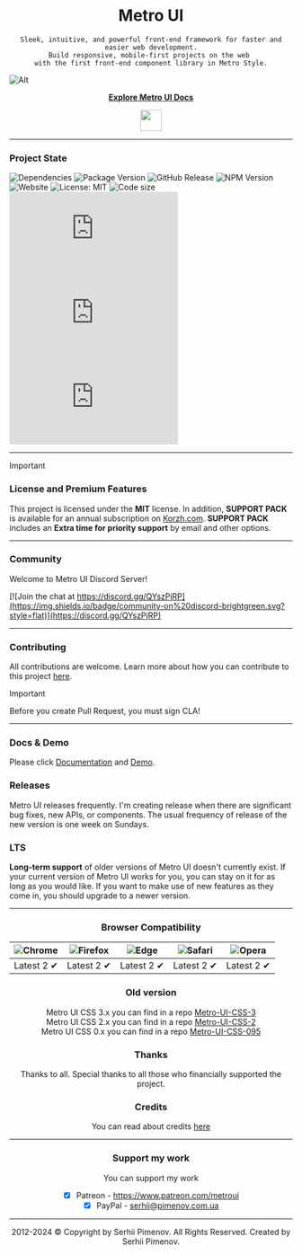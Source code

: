 <div align="center">
  <h1 align="center">Metro UI</h1>

    Sleek, intuitive, and powerful front-end framework for faster and easier web development.
    Build responsive, mobile-first projects on the web 
    with the first front-end component library in Metro Style.
</div>

![Alt](https://repobeats.axiom.co/api/embed/0bec17257148030ff28810855fc54de0735a46a7.svg "Repobeats analytics image")

<p align="center">
    <a href="https://docs-new.metroui.org.ua/"><strong>Explore Metro UI Docs</strong></a>
</p>

<p align="center">
<a href="https://www.patreon.com/metroui">
	<img src="https://c5.patreon.com/external/logo/become_a_patron_button@2x.png" height="38">
</a>
</p>

----

### Project State
![Dependencies](https://img.shields.io/badge/Dependencies-none-darklime.svg)
![Package Version](https://img.shields.io/github/package-json/v/olton/metroui)
![GitHub Release](https://img.shields.io/github/v/release/olton/metroui)
![NPM Version](https://img.shields.io/npm/v/%40olton%2Fmetroui)
![Website](https://img.shields.io/website/https/metroui.org.ua.svg)
![License: MIT](https://img.shields.io/badge/License-MIT-blue.svg?color=7852a9)
![Code size](https://img.shields.io/github/languages/code-size/olton/metroui.svg?color=830000)
![GitHub Css Size](https://img.shields.io/github/size/olton/metroui/lib%2Fmetro.css?label=CSS%20Size&color=fd9812)
![GitHub JS Size](https://img.shields.io/github/size/olton/metroui/lib%2Fmetro.js?label=JS%20Size&color=8f99ff)
![GitHub Icons Size](https://img.shields.io/github/size/olton/metroui/lib%2Ficons.css?label=Icons%20Size&color=01796f)

---
> [!IMPORTANT]
> ### License and Premium Features
> This project is licensed under the **MIT** license.
> In addition, **SUPPORT PACK** is available for an annual subscription on [Korzh.com](https://korzh.com/metroui).
> **SUPPORT PACK** includes an **Extra time for priority support** by email and other options.
---

### Community

Welcome to Metro UI Discord Server!

[![Join the chat at https://discord.gg/QYszPjRP](https://img.shields.io/badge/community-on%20discord-brightgreen.svg?style=flat)](https://discord.gg/QYszPjRP)

---

### Contributing
All contributions are welcome. Learn more about how you can contribute to this project [here](CONTRIBUTING.md). 

> [!IMPORTANT]
> Before you create Pull Request, you must sign CLA!


---
 
### Docs & Demo

Please click [Documentation](https://docs-new.metroui.org.ua) and [Demo](https://panda.metroui.org.ua).   

### Releases

Metro UI releases frequently. 
I'm creating release when there are significant bug fixes, new APIs, or components.
The usual frequency of release of the new version is one week on Sundays.

### LTS
**Long-term support** of older versions of Metro UI doesn't currently exist. 
If your current version of Metro UI works for you, you can stay on it for as long as you would like. 
If you want to make use of new features as they come in, you should upgrade to a newer version.


---

<div align="center">

### Browser Compatibility
![Chrome](https://raw.github.com/alrra/browser-logos/master/src/chrome/chrome_48x48.png) | ![Firefox](https://raw.github.com/alrra/browser-logos/master/src/firefox/firefox_48x48.png) | ![Edge](https://raw.github.com/alrra/browser-logos/master/src/edge/edge_48x48.png) | ![Safari](https://raw.github.com/alrra/browser-logos/master/src/safari/safari_48x48.png) | ![Opera](https://raw.github.com/alrra/browser-logos/master/src/opera/opera_48x48.png) 
--- | --- | --- | --- | --- |
Latest 2 ✔ | Latest 2 ✔ | Latest 2 ✔ | Latest 2 ✔ | Latest 2 ✔ |

</div>

<div align="center">

### Old version
Metro UI CSS 3.x you can find in a repo [Metro-UI-CSS-3](https://github.com/olton-archive/Metro-UI-CSS-3)     
Metro UI CSS 2.x you can find in a repo [Metro-UI-CSS-2](https://github.com/olton-archive/Metro-UI-CSS-2)     
Metro UI CSS 0.x you can find in a repo [Metro-UI-CSS-095](https://github.com/olton-archive/Metro-UI-CSS-095) 

### Thanks
Thanks to all. Special thanks to all those who financially supported the project.    

### Credits
You can read about credits [here](CREDITS.md)

---

### Support my work
You can support my work
+ [x] Patreon - https://www.patreon.com/metroui
+ [x] PayPal - serhii@pimenov.com.ua

---

2012-2024 © Copyright by Serhii Pimenov. All Rights Reserved. Created by Serhii Pimenov.

</div>
